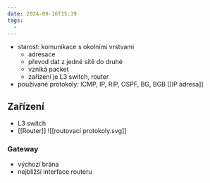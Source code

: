 ```yaml
---
date: 2024-09-16T15:39
tags:
  - 
---
```

- starost: komunikace s okolními vrstvami
	- adresace
	- převod dat z jedné sítě do druhé
	- vzniká packet
	- zařízení je L3 switch, router
- používané protokoly: ICMP, IP, RIP, OSPF, BG, BGB
 [[IP adresa]]
## Zařízení
- L3 switch
- [[Router]]
![[routovací protokoly.svg]]
### Gateway
- výchozí brána
- nejbližší interface routeru